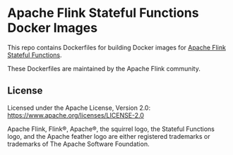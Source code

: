 Apache Flink Stateful Functions Docker Images
=============================================

This repo contains Dockerfiles for building Docker images for [Apache Flink Stateful Functions](https://github.com/apache/flink-statefun).

These Dockerfiles are maintained by the Apache Flink community.

License
-------

Licensed under the Apache License, Version 2.0: https://www.apache.org/licenses/LICENSE-2.0

Apache Flink, Flink®, Apache®, the squirrel logo, the Stateful Functions logo, and the Apache feather logo are either
registered trademarks or trademarks of The Apache Software Foundation.
